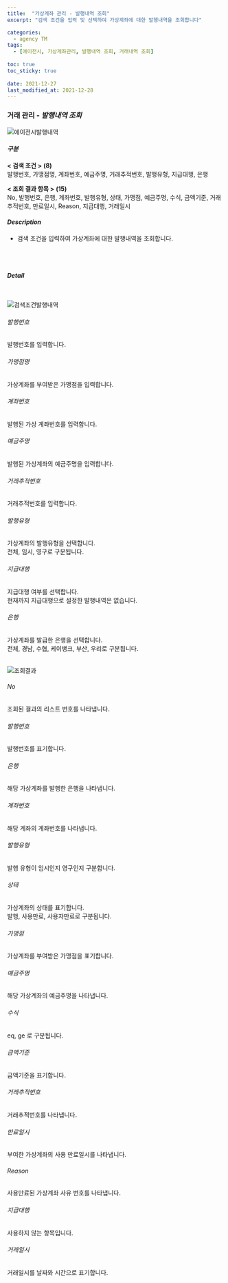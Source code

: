 ```yaml
---
title:  "가상계좌 관리 - 발행내역 조회"
excerpt: "검색 조건을 입력 및 선택하여 가상계좌에 대한 발행내역을 조회합니다"

categories:
  - agency TM
tags:
  - [에이전시, 가상계좌관리, 발행내역 조회, 거래내역 조회]
  
toc: true
toc_sticky: true
 
date: 2021-12-27
last_modified_at: 2021-12-28
---
```

### 거래 관리 - *발행내역 조회*
![에이전시발행내역](https://user-images.githubusercontent.com/95394003/147449551-3a21b101-23fa-4fea-a978-6a37f4cc3d6d.jpeg)

#### *구분* <br>
**< 검색 조건 >** **(8)**
<br>발행번호, 가맹점명, 계좌번호, 예금주명, 거래추적번호, 발행유형, 지급대행, 은행

**< 조회 결과 항목 >** **(15)**
<br>No, 발행번호, 은행, 계좌번호, 발행유형, 상태, 가맹점, 예금주명, 수식, 금액기준, 거래추적번호, 만료일시, Reason, 지급대행, 거래일시

#### *Description*
- 검색 조건을 입력하여 가상계좌에 대한 발행내역을 조회합니다.
<br>
<br>

#### *Detail*
<br>

![검색조건발행내역](https://user-images.githubusercontent.com/95394003/146500483-07e53c61-2016-4e15-be1b-c0807c5a970a.jpeg)
###### 발행번호
발행번호를 입력합니다.

###### 가맹점명
가상계좌를 부여받은 가맹점을 입력합니다.

###### 계좌번호
발행된 가상 계좌번호를 입력합니다.

###### 예금주명
발행된 가상계좌의 예금주명을 입력합니다.

###### 거래추적번호
거래추적번호를 입력합니다.

###### 발행유형
가상계좌의 발행유형을 선택합니다.<br>전체, 임시, 영구로 구분됩니다.

###### 지급대행
지급대행 여부를 선택합니다.<br>현재까지 지급대행으로 설정한 발행내역은 없습니다.

###### 은행
가상계좌를 발급한 은행을 선택합니다.<br>전체, 경남, 수협, 케이뱅크, 부산, 우리로 구분됩니다.
<br>
<br>

![조회결과](https://user-images.githubusercontent.com/95394003/146500756-81b301fb-ff81-4ad6-9504-59b5a504fad5.png)
###### No
조회된 결과의 리스트 번호를 나타냅니다.

###### 발행번호
발행번호를 표기합니다.

###### 은행
해당 가상계좌를 발행한 은행을 나타냅니다.

###### 계좌번호
해당 계좌의 계좌번호를 나타냅니다.

###### 발행유형
발행 유형이 임시인지 영구인지 구분합니다.

###### 상태
가상계좌의 상태를 표기합니다.<br>발행, 사용만료, 사용자만료로 구분됩니다.

###### 가맹점
가상계좌를 부여받은 가맹점을 표기합니다.

###### 예금주명
해당 가상계좌의 예금주명을 나타냅니다.

###### 수식
eq, ge 로 구분됩니다.

###### 금액기준
금액기준을 표기합니다.

###### 거래추적번호
거래추적번호를 나타냅니다.

###### 만료일시
부여한 가상계좌의 사용 만료일시를 나타냅니다.

###### Reason
사용만료된 가상계좌 사유 번호를 나타냅니다.

###### 지급대행
사용하지 않는 항목입니다.

###### 거래일시
거래일시를 날짜와 시간으로 표기합니다.